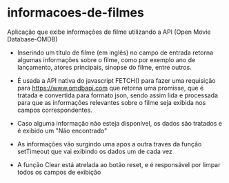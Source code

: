 # informacoes-de-filmes
 Aplicação que exibe informações de filme utilizando a API (Open Movie Database-OMDB)

 - Inserindo um título de filme (em inglês) no campo de entrada
 retorna algumas informações sobre o filme, como por exemplo
 ano de lançamento, atores principais, sinopse do filme, entre outros.

- É usada a API nativa do javascript FETCH() para fazer uma 
requisição para https://www.omdbapi.com que retorna uma 
promisse, que é tratada e convertida para formato json, sendo
assim lida e processada para que as informações relevantes sobre o filme seja exibida nos campos correspondentes.

- Caso alguma informação não esteja disponível, os dados
são tratados e é exibido um "Não encontrado"

- As informações vão surgindo uma apos a outra traves da função
setTimeout que vai exibindo os dados um de cada vez

- A função Clear está atrelada ao botão reset, e é responsável por limpar todos os campos de exibição

